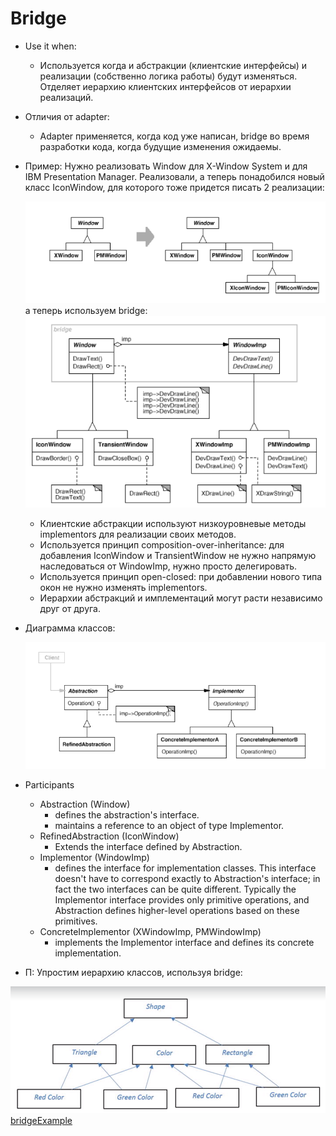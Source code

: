 # Bridge

* Use it when:
    + Используется когда и абстракции (клиентские интерфейсы) и реализации (собственно логика работы)
      будут изменяться. Отделяет иерархию клиентских интерфейсов от иерархии реализаций.
* Отличия от adapter:
    + Adapter применяется, когда код уже написан, bridge во время разработки кода, когда будущие изменения ожидаемы.

* Пример:
  Нужно реализовать Window для X-Window System и для IBM Presentation Manager. Реализовали, а теперь понадобился новый
  класс IconWindow, для которого тоже придется писать 2 реализации:
  
  ![img.png](windowsInheritance.png)
  а теперь используем bridge:
  ![windowsBridge.png](windowsBridge.png)
  + Клиентские абстракции используют низкоуровневые методы implementors для реализации своих методов.
  + Используется принцип composition-over-inheritance: для добавления IconWindow и
    TransientWindow не нужно напрямую наследоваться от WindowImp, нужно просто делегировать.
  + Используется принцип open-closed: при добавлении нового типа окон не нужно изменять implementors.   
  + Иерархии абстракций и имплементаций могут расти независимо друг от друга.  

* Диаграмма классов:
  
  ![classDiagram.png](classDiagram.png)

* Participants
    + Abstraction (Window)
        + defines the abstraction's interface.
        + maintains a reference to an object of type Implementor.
    + RefinedAbstraction (IconWindow)
        + Extends the interface defined by Abstraction.
    + Implementor (WindowImp)
        + defines the interface for implementation classes. This interface doesn't have to correspond exactly to
          Abstraction's interface; in fact the two interfaces can be quite different. Typically the Implementor
          interface provides only primitive operations, and Abstraction defines higher-level operations based on these
          primitives.
    + ConcreteImplementor (XWindowImp, PMWindowImp)
        + implements the Implementor interface and defines its concrete implementation.
    
* П: Упростим иерархию классов, используя bridge:
  

![shapes](shapes.png)
[bridgeExample](../../../src/main/java/arbocdi/dp/structural/bridge/Client.java)
  